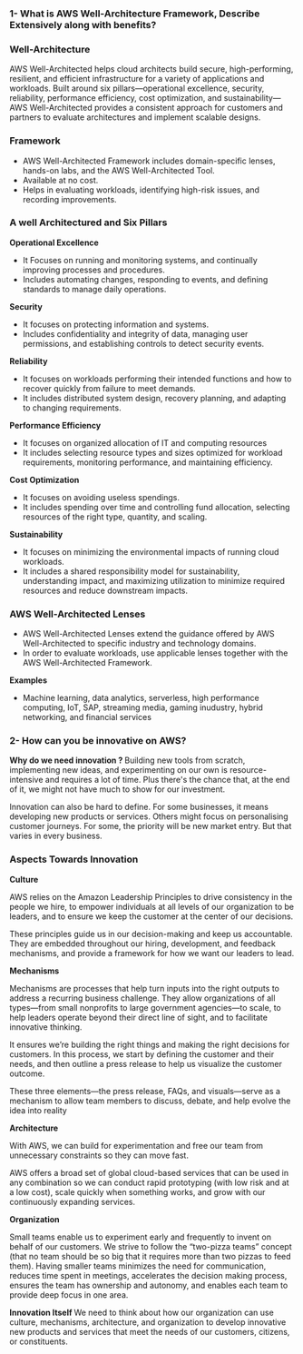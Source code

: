 <h3>1- What is AWS Well-Architecture Framework, Describe Extensively along with benefits?</h3>

<h3> Well-Architecture</h3>
AWS Well-Architected helps cloud architects build secure, high-performing, resilient, and efficient infrastructure for a variety of applications and workloads. Built around six pillars—operational excellence, security, reliability, performance efficiency, cost optimization, and sustainability—AWS Well-Architected provides a consistent approach for customers and partners to evaluate architectures and implement scalable designs.

<h3> Framework </h3>

- AWS Well-Architected Framework includes domain-specific lenses, hands-on labs, and the AWS Well-Architected Tool.
- Available at no cost. 
- Helps in evaluating workloads, identifying high-risk issues, and recording improvements.

<h3> A well Architectured and Six Pillars </h3>

<b> Operational Excellence</b>
 
- It Focuses on running and monitoring systems, and continually improving processes and procedures.
- Includes automating changes, responding to events, and defining standards to manage daily operations.


<b> Security </b>

- It focuses on protecting information and systems.
- Includes confidentiality and integrity of data, managing user permissions, and establishing controls to detect security events.

<b> Reliability </b>

- It focuses on workloads performing their intended functions and how to recover quickly from failure to meet demands.
- It includes distributed system design, recovery planning, and adapting to changing requirements.

<b> Performance Efficiency  </b>

- It focuses on organized allocation of IT and computing resources
- It includes selecting resource types and sizes optimized for workload requirements, monitoring performance, and maintaining efficiency.

<b> Cost Optimization </b>
- It focuses on avoiding useless spendings.
- It includes spending over time and controlling fund allocation, selecting resources of the right type, quantity, and scaling.

<b> Sustainability </b>
- It focuses on minimizing the environmental impacts of running cloud workloads.
- It includes a shared responsibility model for sustainability, understanding impact, and maximizing utilization to minimize required resources and reduce downstream impacts.

<h3> AWS Well-Architected Lenses </h3>

- AWS Well-Architected Lenses extend the guidance offered by AWS Well-Architected to specific industry and technology domains.
- In order to evaluate workloads, use applicable lenses together with the AWS Well-Architected Framework.


<b>Examples </b> 

- Machine learning, data analytics, serverless, high performance computing, IoT, SAP, streaming media, gaming inudustry, hybrid networking, and financial services





<h3> 2- How can you be innovative on AWS? </h3>

<b> Why do we need innovation ? </b> 
Building new tools from scratch, implementing new ideas, and experimenting on our own is resource-intensive and requires a lot of time. Plus there's the chance that, at the end of it, we might not have much to show for our investment.

Innovation can also be hard to define. For some businesses, it means developing new products or services. Others might focus on personalising customer journeys. For some, the priority will be new market entry. But that varies in every business.

<h3>Aspects Towards Innovation </h3>

<b> Culture </b>

 AWS relies on the Amazon Leadership Principles to drive consistency in the people we hire, to empower individuals at all levels of our organization to be leaders, and to ensure we keep the customer at the center of our decisions.
 
 These principles guide us in our decision-making and keep us accountable. They are embedded throughout our hiring, development, and feedback mechanisms, and provide a framework for how we want our leaders to lead.
 
 <b> Mechanisms </b> 
 
  Mechanisms are processes that help turn inputs into the right outputs to address a recurring business challenge. They allow organizations of all types—from small nonprofits to large government agencies—to scale, to help leaders operate beyond their direct line of sight, and to facilitate innovative thinking.
  
  It ensures we’re building the right things and making the right decisions for customers. In this process, we start by defining the customer and their needs, and then outline a press release to help us visualize the customer outcome.
  
  These three elements—the press release, FAQs, and visuals—serve as a mechanism to allow team members to discuss, debate, and help evolve the idea into reality
  
  <b> Architecture </b> 
  
  With AWS, we can build for experimentation and free our team from unnecessary constraints so they can move fast.
  
  AWS offers a broad set of global cloud-based services that can be used in any combination so we can conduct rapid prototyping (with low risk and at a low cost), scale quickly when something works, and grow with our continuously expanding services.
  
  <b> Organization </b>
  
 Small teams enable us to experiment early and frequently to invent on behalf of our customers. We strive to follow the “two-pizza teams” concept (that no team should be so big that it requires more than two pizzas to feed them). Having smaller teams minimizes the need for communication, reduces time spent in meetings, accelerates the decision making process, ensures the team has ownership and autonomy, and enables each team to provide deep focus in one area.
  
<b>  Innovation Itself </b>
We need to think about how our organization can use culture, mechanisms, architecture, and organization to develop innovative new products and services that meet the needs of our customers, citizens, or constituents.
